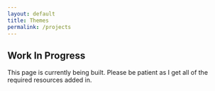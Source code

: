 ```yaml
---
layout: default
title: Themes
permalink: /projects
---
```




## Work In Progress

This page is currently being built. Please be patient as I get all of the required resources added in.
